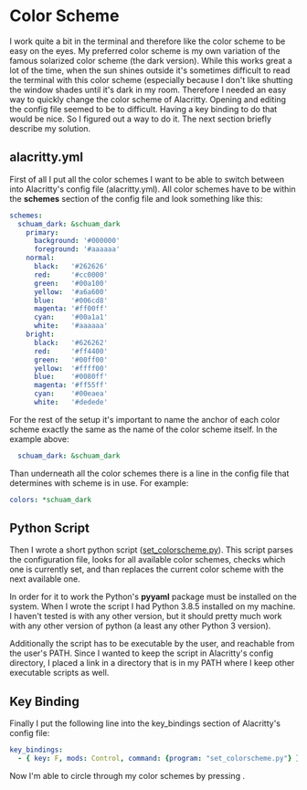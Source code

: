 # Color Scheme

I work quite a bit in the terminal and therefore like the color scheme to be
easy on the eyes. My preferred color scheme is my own variation of the famous
solarized color scheme (the dark version). While this works great a lot of the
time, when the sun shines outside it's sometimes difficult to read the terminal
with this color scheme (especially because I don't like shutting the window
shades until it's dark in my room. Therefore I needed an easy way to quickly
change the color scheme of Alacritty. Opening and editing the config file
seemed to be to difficult. Having a key binding to do that would be nice. So I
figured out a way to do it. The next section briefly describe my solution.


## alacritty.yml

First of all I put all the color schemes I want to be able to switch between
into Alacritty's config file (alacritty.yml). All color schemes have to be
within the **schemes** section of the config file and look something like this:

```yaml
schemes:
  schuam_dark: &schuam_dark
    primary:
      background: '#000000'
      foreground: '#aaaaaa'
    normal:
      black:   '#262626'
      red:     '#cc0000'
      green:   '#00a100'
      yellow:  '#a6a600'
      blue:    '#006cd8'
      magenta: '#ff00ff'
      cyan:    '#00a1a1'
      white:   '#aaaaaa'
    bright:
      black:   '#626262'
      red:     '#ff4400'
      green:   '#00ff00'
      yellow:  '#ffff00'
      blue:    '#0080ff'
      magenta: '#ff55ff'
      cyan:    '#00eaea'
      white:   '#dedede'

```

For the rest of the setup it's important to name the anchor of each color
scheme exactly the same as the name of the color scheme itself. In the example
above:

```yaml
  schuam_dark: &schuam_dark
```

Than underneath all the color schemes there is a line in the config file that
determines with scheme is in use. For example:

```yaml
colors: *schuam_dark
```


## Python Script

Then I wrote a short python script ([set_colorscheme.py](set_colorscheme.py)).
This script parses the configuration file, looks for all available color
schemes, checks which one is currently set, and than replaces the current color
scheme with the next available one.

In order for it to work the Python's **pyyaml** package must be installed on
the system. When I wrote the script I had Python 3.8.5 installed on my machine.
I haven't tested is with any other version, but it should pretty much work with
any other version of python (a least any other Python 3 version).

Additionally the script has to be executable by the user, and reachable from
the user's PATH. Since I wanted to keep the script in Alacritty's config
directory, I placed a link in a directory that is in my PATH where I keep other
executable scripts as well.


## Key Binding

Finally I put the following line into the key_bindings section of Alacritty's
config file:

```yaml
key_bindings:
  - { key: F, mods: Control, command: {program: "set_colorscheme.py"} }
```

Now I'm able to circle through my color schemes by pressing <Ctrl-F>.

